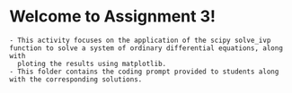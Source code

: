 # Welcome to Assignment 3! 
    - This activity focuses on the application of the scipy solve_ivp function to solve a system of ordinary differential equations, along with 
      ploting the results using matplotlib. 
    - This folder contains the coding prompt provided to students along with the corresponding solutions. 
